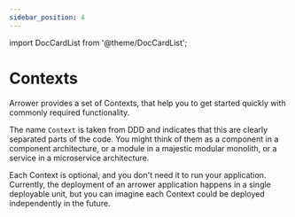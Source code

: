 ```yaml
---
sidebar_position: 4
---
```

import DocCardList from '@theme/DocCardList';


# Contexts

Arrower provides a set of Contexts, that help you to get started quickly with commonly required functionality.

The name `Context` is taken from DDD and indicates that this are clearly separated parts of the code.
You might think of them as a component in a component architecture, or a module in a majestic modular monolith, or
a service in a microservice architecture.

Each Context is optional, and you don't need it to run your application.
Currently, the deployment of an arrower application happens in a single deployable unit, 
but you can imagine each Context could be deployed independently in the future.


<DocCardList />
